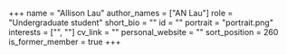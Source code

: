 +++
name = "Allison Lau"
author_names = ["AN Lau"]
role = "Undergraduate student"
short_bio = ""
id = ""
portrait = "portrait.png"
interests = ["", ""]
cv_link = ""
personal_website = ""
sort_position = 260
is_former_member = true
+++

